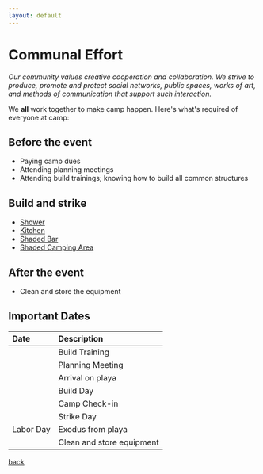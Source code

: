 ```yaml
---
layout: default
---
```


# Communal Effort
_Our community values creative cooperation and collaboration. We strive to produce, promote and protect
social networks, public spaces, works of art, and methods of communication that support such interaction._


We **all** work together to make camp happen.  Here's what's required of everyone at camp:

## Before the event
* Paying camp dues
* Attending planning meetings
* Attending build trainings; knowing how to build all common structures

## Build and strike
* [Shower]()
* [Kitchen]()
* [Shaded Bar]()
* [Shaded Camping Area]()

## After the event
* Clean and store the equipment

## Important Dates

| Date        | Description          |
|:-------------|:------------------|
| |Build Training|
| |Planning Meeting|
| |Arrival on playa|
| |Build Day|
| |Camp Check-in|
| |Strike Day|
|Labor Day|Exodus from playa|
||Clean and store equipment|

[back](./../)